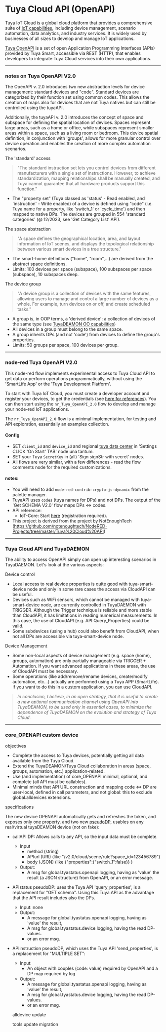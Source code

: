 # Tuya Cloud API (OpenAPI)

Tuya IoT Cloud is a global cloud platform that provides a comprehensive suite of [IoT capabilities](https://www.tuya.com/), including device management, scenario automation, data analytics, and industry services. It is widely used by businesses of all sizes to develop and manage IoT applications.

[Tuya OpenAPI](https://developer.tuya.com/en/docs/cloud) is a set of open Application Programming Interfaces (APIs) provided by Tuya Smart, accessible via REST (HTTP),  that enables developers to integrate Tuya Cloud services into their own applications. 

---
### notes on Tuya OpenAPI V2.0

The OpenAPI v. 2.0 introduces two new abstraction levels for device management: standard devices and "code". Standard devices are categorized by their function set using common codes. This allows the creation of maps also for devices that are not Tuya natives but can still be controlled using the tuyaAPI. 

Additionally, the tuyaAPI v. 2.0 introduces the concept of space and subspace for defining the spatial location of devices. Spaces represent large areas, such as a home or office, while subspaces represent smaller areas within a space, such as a living room or bedroom. This device spatial definition, in conjunction with 'groups', allows for more granular control over device operation and enables the creation of more complex automation scenarios.

The 'standard' access
> "The standard instruction set lets you control devices from different manufacturers with a single set of instructions. However, to achieve standardization, mapping relationships shall be manually created, and Tuya cannot guarantee that all hardware products support this function."

- The "property set" (Tuya classed as 'status' - Read enabled, and 'instruction' - Write enabled) of a device is defined using "code" (i.e. Tuya name for a property, like 'switch_1' or 'cycle_time') and then mapped to native DPs. The devices are grouped in 554 'standard categories' (@ 12/2023, see 'Get Category List' API).

The space abstraction
> "A space defines the geographical location, area, and layout information of IoT scenes, and displays the topological relationship between various smart devices in a tree structure."

- The smart-home definitions ("home", "room",...) are derived from the abstract space definitions.
- Limits: 100 devices per space (subspace), 100 subspaces per space (subspace), 10 subspaces deep. 

The device group
> "A device group is a collection of devices with the same features, allowing users to manage and control a large number of devices as a whole. For example, turn devices on or off, and create scheduled tasks."

- A group is, in OOP terms, a 'derived device': a collection of devices of the same type (see    [TuyaDEAMON OO capabilities](https://github.com/msillano/tuyaDAEMON/wiki/20.-ver.-2.0--milestones#oo-devices))
- All devices in a group must belong to the same space.
- A group inherits DPs (and not 'code') from devices to define the group's properties. 
- Limits: 50  groups per space, 100 devices per group.
  
---
### node-red Tuya OpenAPI V2.0

This node-red flow implements experimental access to Tuya Cloud API to get data or perform operations programmatically, without using  the 'SmartLife App' or the 'Tuya Development Platform'.

To start with Tuya IoT Cloud, you must create a developer account and register your devices, to get the credentials (see [here for references](https://github.com/msillano/tuyaDAEMON/wiki/50.-Howto:-add-a-new-device-to-tuyaDAEMON#1-preconditions)). You can then start using the `nr_Tuya_OpenAPI_2.0` flow to develop and manage your node-red IoT applications.

The `nr_Tuya_OpenAPI_2.0` flow is a minimal implementation, for testing and API exploration, essentially an examples collection.

#### Config

- SET `client_id` and `device_id` and regional [tuya data center](https://github.com/tuya/tuya-home-assistant/blob/main/docs/regions_dataCenters.md) in  'Settings CLICK 'On Start' TAB' node una tantum. 
- SET your Tuya `SecretKey` in (all) 'Sign signStr with secret' nodes.
- All flows are very similar, with a few differences - read the flow comments node for the required customizations.

#### notes:
 - You will need to add `node-red-contrib-crypto-js-dynamic` from the palette manager.
 - TuyaAPI uses `codes` (tuya names for DPs) and not DPs. The output of the 'Get SCHEMA V2.0' flow maps DPs <=> codes.
 - API reference:
     - IoT-Core: Start [here](https://developer.tuya.com/en/docs/cloud) (registration required). 
 - This project is derived from the project by NotEnoughTech (https://github.com/notenoughtech/NodeRED-Projects/tree/master/Tuya%20Cloud%20API)

---
### Tuya Cloud API and TuyaDAEMON

The ability to access OpenAPI simply can open up interesting scenarios in TuyaDAEMON. Let's look at the various aspects:

Device control
- Local access to real device properties is quite good with tuya-smart-device node and only in some rare cases the access via CloudAPI can be useful.
- Devices such as WiFi sensors, which cannot be managed with tuya-smart-device node, are currently controlled in TuyaDAEMON with TRIGGER. Although the Trigger technique is reliable and more stable than CloudAPI, it has limitations in reading numerical measurements. In this case, the use of CloudAPI (e.g. API Query_Properties) could be valid.
- Some subdevices (using a hub) could also benefit from CloudAPI, when not all DPs are accessible via tuya-smart-device node.
  
Device Management
- Some non-local aspects of device management (e.g. space (home), groups, automation) are only partially manageable via TRIGGER + Automation. If you want advanced applications in these areas, the use of CloudAPI must be necessary.
- Some operations (like add/remove/rename devices, create/modify automation, etc...) actually are performed using a Tuya APP (SmartLife). If you want to do this in a custom application, you can use CloudAPI.

> _In conclusion, I believe, in an open strategy, that it is useful to create a new optional communication channel using OpenAPI into TuyaDEAMON, to be used only in essential cases, to minimize the dependence of TuyaDAEMON on the evolution and strategy of Tuya Cloud._

---
### core_OPENAPI custom device
objectives
- Complete the access to Tuya devices, potentially getting all data available from the Tuya Cloud. 
- Extend the TuyaDEAMON/Tuya Cloud collaboration in areas (space, groups, automation, etc.) application-related.
- Use (and implementation) of core_OPENAPI minimal, optional, and complete (all API must be callables).
- Minimal minds that API URL construction and  mapping code <=> DP are user-local, defined in call parameters, and not global: this to exclude global.alldevices extensions. 
  
specifications

   The new device OPENAPI automatically gets and refreshes the token, and exposes only one property. and two new [pseudoDP](https://github.com/msillano/tuyaDAEMON/wiki/20.-ver.-2.0--milestones#pseudodp),  usables on any real/virtual tuyaDEAMON device (not on fake):

- callAPI DP:   Allows calls to any API, so the input data must be complete.
     - Input
         - method (string)
         - APIurl (URI) (like "/v2.0/cloud/scene/rule?space_id=123456789")
         - body (JSON)  (like {"properties":{"switch_1":false}} )
     - Output:
         - A msg for global.tyastatus.openapi logging, having as 'value' the result (a JSON structure) from OpenAPI, or an error message.
   

- APIstatus pseudoDP: uses the Tuya API 'query_properties', is a replacement for "GET schema". Using this Tuya API as the advantage that the API result includes also the DPs.
     - Input: none
     - Output:
         - A message for global.tyastatus.openapi logging, having as 'value' the result,
         - A msg for global.tyastatus.device logging, having the read DP-values.
         - or an error msg.

- APIinstruction pseudoDP,  which uses the Tuya API 'send_properties', is a replacement for "MULTIPLE SET":
     - Input:
        - An object with couples (code: value) required by OpenAPI and a DP map required by log.
     - Output:
        - A message for global.tyastatus.openapi logging, having as 'value' the result,
        - A msg for global.tyastatus.device logging, having the read DP-values.
        - or an error msg.

   alldevice update
   
   tools update
   migration


